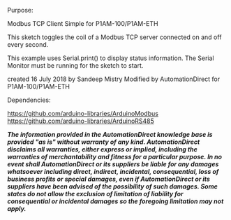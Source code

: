   Purpose:

  Modbus TCP Client Simple for P1AM-100/P1AM-ETH

  This sketch toggles the coil of a Modbus TCP server connected
  on and off every second.
  
  This example uses Serial.print() to display status information.
  The Serial Monitor must be running for the sketch to start.

    
  created 16 July 2018
  by Sandeep Mistry
  Modified by AutomationDirect for P1AM-100/P1AM-ETH

  Dependencies:

  https://github.com/arduino-libraries/ArduinoModbus \
  https://github.com/arduino-libraries/ArduinoRS485

*****The information provided in the AutomationDirect knowledge base is provided "as is" without warranty of any kind. AutomationDirect disclaims all warranties, either express or implied, including the warranties of merchantability and fitness for a particular purpose. In no event shall AutomationDirect or its suppliers be liable for any damages whatsoever including direct, indirect, incidental, consequential, loss of business profits or special damages, even if AutomationDirect or its suppliers have been advised of the possibility of such damages. Some states do not allow the exclusion of limitation of liability for consequential or incidental damages so the foregoing limitation may not apply.*****
